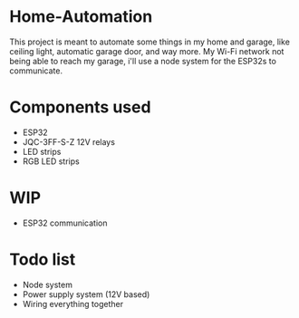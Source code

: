 # Home-Automation

This project is meant to automate some things in my home and garage, like ceiling light, automatic garage door, and way more.
My Wi-Fi network not being able to reach my garage, i'll use a node system for the ESP32s to communicate.

# Components used
- ESP32
- JQC-3FF-S-Z 12V relays
- LED strips
- RGB LED strips

# WIP
- ESP32 communication

# Todo list
- Node system
- Power supply system (12V based)
- Wiring everything together